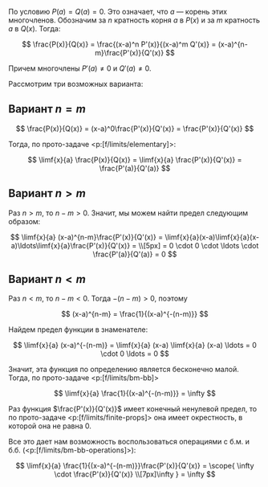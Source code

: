По условию $P(a) = Q(a) = 0$. Это означает, что $a$ — корень этих многочленов. Обозначим за $n$ кратность корня $a$ в $P(x)$ и за $m$ кратность $a$ в $Q(x)$. Тогда:

$$ \frac{P(x)}{Q(x)} = \frac{(x-a)^n P'(x)}{(x-a)^m Q'(x)} = (x-a)^{n-m}\frac{P'(x)}{Q'(x)} $$

Причем многочлены $P'(a) \neq 0$ и $Q'(a) \neq 0$.

Рассмотрим три возможных варианта:

## Вариант $n=m$

$$ \frac{P(x)}{Q(x)} = (x-a)^0\frac{P'(x)}{Q'(x)} = \frac{P'(x)}{Q'(x)} $$

Тогда, по прото-задаче <p:[f/limits/elementary]>:

$$ \limf{x}{a} \frac{P(x)}{Q(x)} = \limf{x}{a} \frac{P'(x)}{Q'(x)} = \frac{P'(a)}{Q'(a)} $$

## Вариант $n > m$

Раз $n>m$, то $n-m > 0$. Значит, мы можем найти предел следующим образом:

$$ \limf{x}{a} (x-a)^{n-m}\frac{P'(x)}{Q'(x)} = \limf{x}{a}(x-a)\limf{x}{a}(x-a)\ldots\limf{x}{a}\frac{P'(x)}{Q'(x)} = \\[5px] = 0 \cdot 0 \cdot \ldots \cdot \frac{P'(a)}{Q'(a)} = 0 $$

## Вариант $n < m$ 

Раз $n<m$, то $n-m < 0$. Тогда $-(n-m) > 0$, поэтому

$$ (x-a)^{n-m} = \frac{1}{(x-a)^{-(n-m)}} $$

Найдем предел функции в знаменателе:

$$ \limf{x}{a} (x-a)^{-(n-m)} = \limf{x}{a} (x-a) \limf{x}{a} (x-a) \ldots = 0 \cdot 0 \ldots = 0 $$

Значит, эта функция по определению является бесконечно малой. Тогда, по прото-задаче <p:[f/limits/bm-bb]>

$$ \limf{x}{a} \frac{1}{(x-a)^{-(n-m)}} = \infty $$



Раз функция $\frac{P'(x)}{Q'(x)}$ имеет конечный ненулевой предел, то по прото-задаче <p:[f/limits/finite-props]> она имеет окрестность, в которой она не равна $0$.

Все это дает нам возможность воспользоваться операциями с б.м. и б.б. (<p:[f/limits/bm-bb-operations]>):

$$ \limf{x}{a} \frac{1}{(x-a)^{-(n-m)}}\frac{P'(x)}{Q'(x)} = \scope{ \infty \cdot \frac{P'(x)}{Q'(x)} \\[7px]\infty } = \infty $$